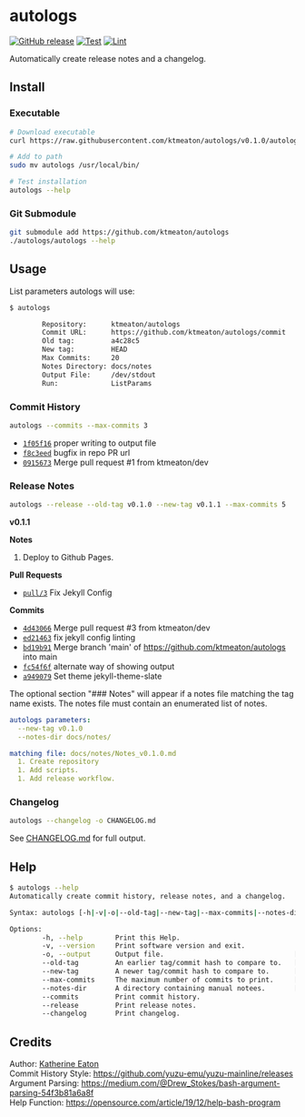 # autologs

[![GitHub release](https://img.shields.io/github/release/ktmeaton/autologs/all.svg)](https://github.com/ktmeaton/autologs/releases/)
[![Test](https://github.com/ktmeaton/autologs/actions/workflows/test.yaml/badge.svg)](https://github.com/ktmeaton/autologs/actions/workflows/test.yaml)
[![Lint](https://github.com/ktmeaton/autologs/actions/workflows/lint.yaml/badge.svg)](https://github.com/ktmeaton/autologs/actions/workflows/lint.yaml)

Automatically create release notes and a changelog.

## Install

### Executable

```bash
# Download executable
curl https://raw.githubusercontent.com/ktmeaton/autologs/v0.1.0/autologs -o autologs

# Add to path
sudo mv autologs /usr/local/bin/

# Test installation
autologs --help
```

### Git Submodule

```bash
git submodule add https://github.com/ktmeaton/autologs
./autologs/autologs --help
```

## Usage

List parameters autologs will use:

```bash
$ autologs

        Repository:      ktmeaton/autologs
        Commit URL:      https://github.com/ktmeaton/autologs/commit
        Old tag:         a4c28c5
        New tag:         HEAD
        Max Commits:     20
        Notes Directory: docs/notes
        Output File:     /dev/stdout
        Run:             ListParams
```

### Commit History

```bash
autologs --commits --max-commits 3
```

* [```1f05f16```](https://github.com/ktmeaton/autologs/commit/1f05f16) proper writing to output file
* [```f8c3eed```](https://github.com/ktmeaton/autologs/commit/f8c3eed) bugfix in repo PR url
* [```0915673```](https://github.com/ktmeaton/autologs/commit/0915673) Merge pull request #1 from ktmeaton/dev

### Release Notes

``` bash
autologs --release --old-tag v0.1.0 --new-tag v0.1.1 --max-commits 5
```

**v0.1.1**

**Notes**

1. Deploy to Github Pages.

**Pull Requests**

* [```pull/3```](https://github.com/ktmeaton/autologs/pull/3) Fix Jekyll Config

**Commits**

* [```4d43066```](https://github.com/ktmeaton/autologs/commit/4d43066) Merge pull request #3 from ktmeaton/dev
* [```ed21463```](https://github.com/ktmeaton/autologs/commit/ed21463) fix jekyll config linting
* [```bd19b91```](https://github.com/ktmeaton/autologs/commit/bd19b91) Merge branch 'main' of https://github.com/ktmeaton/autologs into main
* [```fc54f6f```](https://github.com/ktmeaton/autologs/commit/fc54f6f) alternate way of showing output
* [```a949079```](https://github.com/ktmeaton/autologs/commit/a949079) Set theme jekyll-theme-slate

The optional section "### Notes" will appear if a notes file matching the tag name exists.
The notes file must contain an enumerated list of notes.

```yaml
autologs parameters:
  --new-tag v0.1.0
  --notes-dir docs/notes/

matching file: docs/notes/Notes_v0.1.0.md
  1. Create repository
  1. Add scripts.
  1. Add release workflow.
```

### Changelog

```bash
autologs --changelog -o CHANGELOG.md
```

See [CHANGELOG.md](https://github.com/ktmeaton/autologs/blob/v0.1.0/CHANGELOG.md) for full output.

## Help

```bash
$ autologs --help
Automatically create commit history, release notes, and a changelog.

Syntax: autologs [-h|-v|-o|--old-tag|--new-tag|--max-commits|--notes-dir|--commits|--release]

Options:
        -h, --help        Print this Help.
        -v, --version     Print software version and exit.
        -o, --output      Output file.                                [ default: /dev/stdout ]
        --old-tag         An earlier tag/commit hash to compare to.   [ default: a4c28c5 ]
        --new-tag         A newer tag/commit hash to compare to.      [ default: HEAD ]
        --max-commits     The maximum number of commits to print.     [ default: 20 ]
        --notes-dir       A directory containing manual notees.       [ default: docs/notes ]
        --commits         Print commit history.
        --release         Print release notes.
        --changelog       Print changelog.
```

## Credits

Author: [Katherine Eaton](https://ktmeaton.github.io/)  
Commit History Style: <https://github.com/yuzu-emu/yuzu-mainline/releases>  
Argument Parsing: <https://medium.com/@Drew_Stokes/bash-argument-parsing-54f3b81a6a8f>  
Help Function: <https://opensource.com/article/19/12/help-bash-program>
